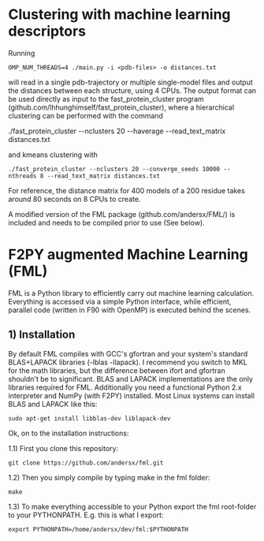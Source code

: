 # Clustering with machine learning descriptors

Running

    OMP_NUM_THREADS=4 ./main.py -i <pdb-files> -o distances.txt

will read in a single pdb-trajectory or multiple single-model files and output the distances
between each structure, using 4 CPUs.
The output format can be used directly as input to the fast_protein_cluster program (github.com/lhhunghimself/fast_protein_cluster), where a hierarchical clustering can be performed with the command

   ./fast_protein_cluster --nclusters 20 --haverage --read_text_matrix distances.txt

and kmeans clustering with

    ./fast_protein_cluster --nclusters 20 --converge_seeds 10000 --nthreads 8 --read_text_matrix distances.txt

For reference, the distance matrix for 400 models of a 200 residue takes around 80 seconds on 8 CPUs to create.

A modified version of the FML package (github.com/andersx/FML/) is included and needs to be compiled prior to use (See below).

# F2PY augmented Machine Learning (FML)

FML is a Python library to efficiently carry out machine learning calculation. Everything is accessed via a simple Python interface, while efficient, parallel code (written in F90 with OpenMP) is executed behind the scenes.


## 1) Installation

By default FML compiles with GCC's gfortran and your system's standard BLAS+LAPACK libraries (-lblas -llapack). I recommend you switch to MKL for the math libraries, but the difference between ifort and gfortran shouldn't be to significant. BLAS and LAPACK implementations are the only libraries required for FML. Additionally you need a functional Python 2.x interpreter and NumPy (with F2PY) installed. Most Linux systems can install BLAS and LAPACK like this:

    sudo apt-get install libblas-dev liblapack-dev

Ok, on to the installation instructions:

1.1) First you clone this repository: 

    git clone https://github.com/andersx/fml.git

1.2) Then you simply compile by typing make in the fml folder:

    make

1.3) To make everything accessible to your Python export the fml root-folder to your PYTHONPATH. E.g. this is what I export:

    export PYTHONPATH=/home/andersx/dev/fml:$PYTHONPATH
